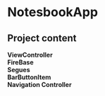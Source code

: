 # NotesbookApp
## Project content 
**ViewController** </br>
**FireBase**  </br>
**Segues**  </br>
**BarButtonItem**  </br>
**Navigation Controller** 
